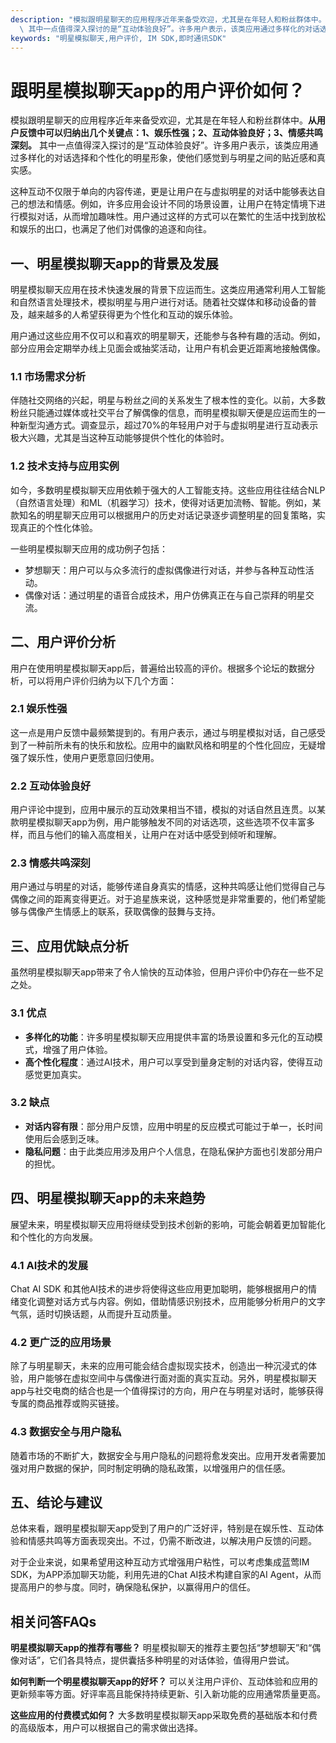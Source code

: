 ```yaml
---
description: "模拟跟明星聊天的应用程序近年来备受欢迎，尤其是在年轻人和粉丝群体中。**从用户反馈中可以归纳出几个关键点：1、娱乐性强；2、互动体验良好；3、情感共鸣深刻。**\
  \ 其中一点值得深入探讨的是“互动体验良好”。许多用户表示，该类应用通过多样化的对话选择和个性化的明星形象，使他们感觉到与明星之间的贴近感和真实感。"
keywords: "明星模拟聊天,用户评价, IM SDK,即时通讯SDK"
---
```

# 跟明星模拟聊天app的用户评价如何？

模拟跟明星聊天的应用程序近年来备受欢迎，尤其是在年轻人和粉丝群体中。**从用户反馈中可以归纳出几个关键点：1、娱乐性强；2、互动体验良好；3、情感共鸣深刻。** 其中一点值得深入探讨的是“互动体验良好”。许多用户表示，该类应用通过多样化的对话选择和个性化的明星形象，使他们感觉到与明星之间的贴近感和真实感。

这种互动不仅限于单向的内容传递，更是让用户在与虚拟明星的对话中能够表达自己的想法和情感。例如，许多应用会设计不同的场景设置，让用户在特定情境下进行模拟对话，从而增加趣味性。用户通过这样的方式可以在繁忙的生活中找到放松和娱乐的出口，也满足了他们对偶像的追逐和向往。

## **一、明星模拟聊天app的背景及发展**

明星模拟聊天应用在技术快速发展的背景下应运而生。这类应用通常利用人工智能和自然语言处理技术，模拟明星与用户进行对话。随着社交媒体和移动设备的普及，越来越多的人希望获得更为个性化和互动的娱乐体验。

用户通过这些应用不仅可以和喜欢的明星聊天，还能参与各种有趣的活动。例如，部分应用会定期举办线上见面会或抽奖活动，让用户有机会更近距离地接触偶像。

### **1.1 市场需求分析**

伴随社交网络的兴起，明星与粉丝之间的关系发生了根本性的变化。以前，大多数粉丝只能通过媒体或社交平台了解偶像的信息，而明星模拟聊天便是应运而生的一种新型沟通方式。调查显示，超过70%的年轻用户对于与虚拟明星进行互动表示极大兴趣，尤其是当这种互动能够提供个性化的体验时。

### **1.2 技术支持与应用实例**

如今，多数明星模拟聊天应用依赖于强大的人工智能支持。这些应用往往结合NLP（自然语言处理）和ML（机器学习）技术，使得对话更加流畅、智能。例如，某款知名的明星聊天应用可以根据用户的历史对话记录逐步调整明星的回复策略，实现真正的个性化体验。

一些明星模拟聊天应用的成功例子包括：
- 梦想聊天：用户可以与众多流行的虚拟偶像进行对话，并参与各种互动性活动。
- 偶像对话：通过明星的语音合成技术，用户仿佛真正在与自己崇拜的明星交流。

## **二、用户评价分析**

用户在使用明星模拟聊天app后，普遍给出较高的评价。根据多个论坛的数据分析，可以将用户评价归纳为以下几个方面：

### **2.1 娱乐性强**

这一点是用户反馈中最频繁提到的。有用户表示，通过与明星模拟对话，自己感受到了一种前所未有的快乐和放松。应用中的幽默风格和明星的个性化回应，无疑增强了娱乐性，使用户更愿意回归使用。

### **2.2 互动体验良好**

用户评论中提到，应用中展示的互动效果相当不错，模拟的对话自然且连贯。以某款明星模拟聊天app为例，用户能够触发不同的对话选项，这些选项不仅丰富多样，而且与他们的输入高度相关，让用户在对话中感受到倾听和理解。

### **2.3 情感共鸣深刻**

用户通过与明星的对话，能够传递自身真实的情感，这种共鸣感让他们觉得自己与偶像之间的距离变得更近。对于追星族来说，这种感觉是非常重要的，他们希望能够与偶像产生情感上的联系，获取偶像的鼓舞与支持。

## **三、应用优缺点分析**

虽然明星模拟聊天app带来了令人愉快的互动体验，但用户评价中仍存在一些不足之处。

### **3.1 优点**

- **多样化的功能**：许多明星模拟聊天应用提供丰富的场景设置和多元化的互动模式，增强了用户体验。
- **高个性化程度**：通过AI技术，用户可以享受到量身定制的对话内容，使得互动感觉更加真实。
  
### **3.2 缺点**

- **对话内容有限**：部分用户反馈，应用中明星的反应模式可能过于单一，长时间使用后会感到乏味。
- **隐私问题**：由于此类应用涉及用户个人信息，在隐私保护方面也引发部分用户的担忧。

## **四、明星模拟聊天app的未来趋势**

展望未来，明星模拟聊天应用将继续受到技术创新的影响，可能会朝着更加智能化和个性化的方向发展。

### **4.1 AI技术的发展**

Chat AI SDK 和其他AI技术的进步将使得这些应用更加聪明，能够根据用户的情绪变化调整对话方式与内容。例如，借助情感识别技术，应用能够分析用户的文字气氛，适时切换话题，从而提升互动质量。

### **4.2 更广泛的应用场景**

除了与明星聊天，未来的应用可能会结合虚拟现实技术，创造出一种沉浸式的体验，用户能够在虚拟空间中与偶像进行面对面的真实互动。另外，明星模拟聊天app与社交电商的结合也是一个值得探讨的方向，用户在与明星对话时，能够获得专属的商品推荐或购买链接。

### **4.3 数据安全与用户隐私**

随着市场的不断扩大，数据安全与用户隐私的问题将愈发突出。应用开发者需要加强对用户数据的保护，同时制定明确的隐私政策，以增强用户的信任感。

## **五、结论与建议**

总体来看，跟明星模拟聊天app受到了用户的广泛好评，特别是在娱乐性、互动体验和情感共鸣等方面表现突出。不过，仍需不断改进，以解决用户反馈的问题。

对于企业来说，如果希望用这种互动方式增强用户粘性，可以考虑集成蓝莺IM SDK，为APP添加聊天功能，利用先进的Chat AI技术构建自家的AI Agent，从而提高用户的参与度。同时，确保隐私保护，以赢得用户的信任。

## 相关问答FAQs

**明星模拟聊天app的推荐有哪些？**
明星模拟聊天的推荐主要包括“梦想聊天”和“偶像对话”，它们各具特点，提供囊括多种明星的对话体验，值得用户尝试。

**如何判断一个明星模拟聊天app的好坏？**
可以关注用户评价、互动体验和应用的更新频率等方面。好评率高且能保持持续更新、引入新功能的应用通常质量更高。

**这些应用的付费模式如何？**
大多数明星模拟聊天app采取免费的基础版本和付费的高级版本，用户可以根据自己的需求做出选择。
